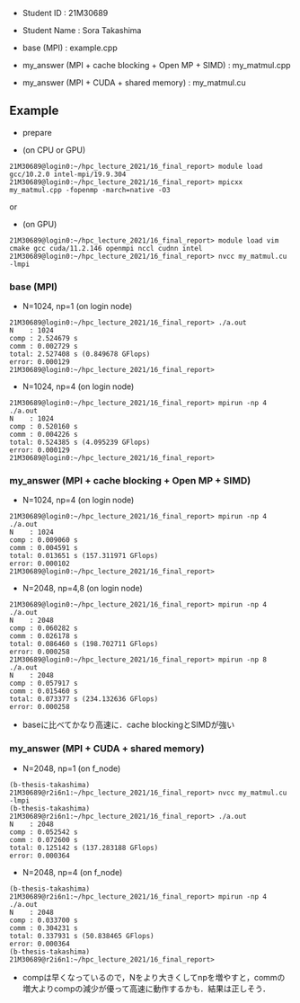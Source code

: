 - Student ID   : 21M30689
- Student Name : Sora Takashima

- base (MPI)                                          : example.cpp
- my_answer (MPI + cache blocking + Open MP + SIMD)   : my_matmul.cpp
- my_answer (MPI + CUDA + shared memory)              : my_matmul.cu

## Example

- prepare

- (on CPU or GPU)

```
21M30689@login0:~/hpc_lecture_2021/16_final_report> module load gcc/10.2.0 intel-mpi/19.9.304
21M30689@login0:~/hpc_lecture_2021/16_final_report> mpicxx my_matmul.cpp -fopenmp -march=native -O3
```

or

- (on GPU)

```
21M30689@login0:~/hpc_lecture_2021/16_final_report> module load vim cmake gcc cuda/11.2.146 openmpi nccl cudnn intel
21M30689@login0:~/hpc_lecture_2021/16_final_report> nvcc my_matmul.cu -lmpi
```

### base (MPI)

- N=1024, np=1 (on login node)

```
21M30689@login0:~/hpc_lecture_2021/16_final_report> ./a.out
N    : 1024
comp : 2.524679 s
comm : 0.002729 s
total: 2.527408 s (0.849678 GFlops)
error: 0.000129
21M30689@login0:~/hpc_lecture_2021/16_final_report>
```

- N=1024, np=4 (on login node)

```
21M30689@login0:~/hpc_lecture_2021/16_final_report> mpirun -np 4 ./a.out 
N    : 1024
comp : 0.520160 s
comm : 0.004226 s
total: 0.524385 s (4.095239 GFlops)
error: 0.000129
21M30689@login0:~/hpc_lecture_2021/16_final_report>
```

### my_answer (MPI + cache blocking + Open MP + SIMD)

- N=1024, np=4 (on login node)

```
21M30689@login0:~/hpc_lecture_2021/16_final_report> mpirun -np 4 ./a.out
N    : 1024
comp : 0.009060 s
comm : 0.004591 s
total: 0.013651 s (157.311971 GFlops)
error: 0.000102
21M30689@login0:~/hpc_lecture_2021/16_final_report> 
```

- N=2048, np=4,8 (on login node)

```
21M30689@login0:~/hpc_lecture_2021/16_final_report> mpirun -np 4 ./a.out
N    : 2048
comp : 0.060282 s
comm : 0.026178 s
total: 0.086460 s (198.702711 GFlops)
error: 0.000258
21M30689@login0:~/hpc_lecture_2021/16_final_report> mpirun -np 8 ./a.out
N    : 2048
comp : 0.057917 s
comm : 0.015460 s
total: 0.073377 s (234.132636 GFlops)
error: 0.000258
```

- baseに比べてかなり高速に．cache blockingとSIMDが強い

### my_answer (MPI + CUDA + shared memory)

- N=2048, np=1 (on f_node)

```
(b-thesis-takashima) 21M30689@r2i6n1:~/hpc_lecture_2021/16_final_report> nvcc my_matmul.cu -lmpi
(b-thesis-takashima) 21M30689@r2i6n1:~/hpc_lecture_2021/16_final_report> ./a.out
N    : 2048
comp : 0.052542 s
comm : 0.072600 s
total: 0.125142 s (137.283188 GFlops)
error: 0.000364
```

- N=2048, np=4 (on f_node)

```
(b-thesis-takashima) 21M30689@r2i6n1:~/hpc_lecture_2021/16_final_report> mpirun -np 4 ./a.out 
N    : 2048
comp : 0.033700 s
comm : 0.304231 s
total: 0.337931 s (50.838465 GFlops)
error: 0.000364
(b-thesis-takashima) 21M30689@r2i6n1:~/hpc_lecture_2021/16_final_report>
```

- compは早くなっているので，Nをより大きくしてnpを増やすと，commの増大よりcompの減少が優って高速に動作するかも．結果は正しそう．